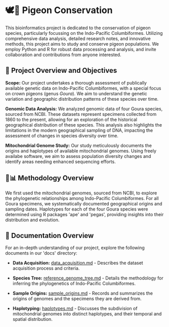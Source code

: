 # 🕊🌿 Pigeon Conservation

This bioinformatics project is dedicated to the conservation of pigeon species, particularly focussing on the Indo-Pacific Columbiformes. Utilizing comprehensive data analysis, detailed research notes, and innovative methods, this project aims to study and conserve pigeon populations. We employ Python and R for robust data processing and analysis, and invite collaboration and contributions from anyone interested.

## 🎯 Project Overview and Objectives

**Scope:** Our project undertakes a thorough assessment of publically available genetic data on Indo-Pacific Columbiformes, with a special focus on crown pigeons (genus *Goura*). We aim to understand the genetic variation and geographic distribution patterns of these species over time.

**Genomic Data Analysis:** We analyzed genomic data of four Goura species, sourced from NCBI. These datasets represent specimens collected from 1860 to the present, allowing for an exploration of the historical geographical distribution of these species. This analysis also highlights the limitations in the modern geographical sampling of DNA, impacting the assessment of changes in species diversity over time.

**Mitochondrial Genome Study:** Our study meticulously documents the origins and haplotypes of available mitochondrial genomes. Using freely availabe software, we aim to assess population diversity changes and identify areas needing enhanced sequencing efforts.

## 🔎📊 Methodology Overview

We first used the mitochondrial genomes, sourced from NCBI, to explore the phylogenetic relationships among Indo-Pacific Columbiformes. For all Goura specimens, we systematically documented geographical origins and sampling dates. Haplotypes for each of the four Goura species were determined using R packages 'ape' and 'pegas', providing insights into their distribution and evolution.

## 📄 Documentation Overview

For an in-depth understanding of our project, explore the following documents in our 'docs' directory:

- **Data Acquisition:** [data_acquisition.md](./docs/notes/data_acquisition.md) - Describes the dataset acquisition process and criteria.

- **Species Tree:** [reference_genome_tree.md](./docs/notes/species_tree.md) - Details the methodology for inferring the phylogenetics of Indo-Pacific Columbiformes.

- **Sample Origins:** [sample_origins.md](./docs/notes/sample_origins.md) - Records and summarizes the origins of genomes and the specimens they are derived from.

- **Haplotyping:** [haplotypes.md](./docs/notes/haplotypes.md) - Discusses the subdivision of mitochondrial genomes into distinct haplotypes, and their temporal and spatial distribution.


